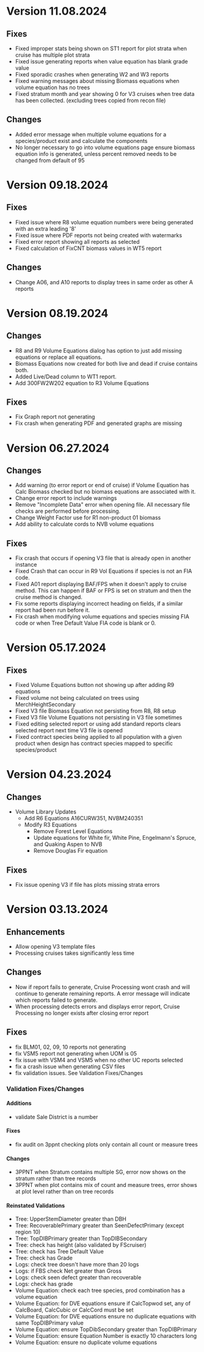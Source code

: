 # Version 11.08.2024

## Fixes
 - Fixed improper stats being shown on ST1 report for plot strata when cruise has multiple plot strata
 - Fixed issue generating reports when value equation has blank grade value
 - Fixed sporadic crashes when generating W2 and W3 reports
 - Fixed warning messages about missing Biomass equations when volume equation has no trees
 - Fixed stratum month and year showing 0 for V3 cruises when tree data has been collected. (excluding trees copied from recon file)
 
## Changes
 - Added error message when multiple volume equations for a species/product exist and calculate the components
 - No longer necessary to go into volume equations page ensure biomass equation info is generated, unless percent removed needs to be changed from default of 95




# Version 09.18.2024

## Fixes
 - Fixed issue where R8 volume equation numbers were being generated with an extra leading '8' 
 - Fixed issue where PDF reports not being created with watermarks
 - Fixed error report showing all reports as selected
 - Fixed calculation of FixCNT biomass values in WT5 report

## Changes
 - Change A06, and A10 reports to display trees in same order as other A reports

# Version 08.19.2024

## Changes
 - R8 and R9 Volume Equations dialog has option to just add missing equations or replace all equations. 
 - Biomass Equations now created for both live and dead if cruise contains both. 
 - Added Live/Dead column to WT1 report. 
 - Add 300FW2W202 equation to R3 Volume Equations

## Fixes
 - Fix Graph report not generating
 - Fix crash when generating PDF and generated graphs are missing

# Version 06.27.2024

## Changes
 - Add warning (to error report or end of cruise) if Volume Equation has Calc Biomass checked 
   but no biomass equations are associated with it.
 - Change error report to include warnings
 - Remove "Incomplete Data" error when opening file. All necessary file checks are performed before processing. 
 - Change Weight Factor use for R1 non-product 01 biomass
 - Add ability to calculate cords to NVB volume equations


## Fixes
 - Fix crash that occurs if opening V3 file that is already open in another instance
 - Fixed Crash that can occur in R9 Vol Equations if species is not an FIA code. 
 - Fixed A01 report displaying BAF/FPS when it doesn't apply to cruise method.
   This can happen if BAF or FPS is set on stratum and then the cruise method is changed. 
 - Fix some reports displaying incorrect heading on fields, if a similar report had been run before it. 
 - Fix crash when modifying volume equations and species missing FIA code or when Tree Default Value FIA code is blank or 0.
   

# Version 05.17.2024

## Fixes
   - Fixed Volume Equations button not showing up after adding R9 equations
   - Fixed volume not being calculated on trees using MerchHeightSecondary
   - Fixed V3 file Biomass Equation not persisting from R8, R8 setup 
   - Fixed V3 file Volume Equations not persisting in V3 file sometimes
   - Fixed editing selected report or using add standard reports clears selected report next time V3 file is opened
   - Fixed contract species being applied to all population with a given product when design has contract species mapped to specific species/product 



# Version 04.23.2024
## Changes
 - Volume Library Updates 
     - Add R6 Equations A16CURW351, NVBM240351
     - Modify R3 Equations 
       - Remove Forest Level Equations
       - Update equations for White fir, White Pine, Engelmann's Spruce, and Quaking Aspen to NVB
       - Remove Douglas Fir equation
## Fixes 
 - Fix issue opening V3 if file has plots missing strata errors


# Version 03.13.2024

## Enhancements
 - Allow opening V3 template files
 - Processing cruises takes significantly less time

## Changes
 - Now if report fails to generate, Cruise Processing wont crash and will continue to generate remaining reports. A error message will indicate which reports failed to generate. 
 - When processing detects errors and displays error report, Cruise Processing no longer exists after closing error report



## Fixes
 - fix BLM01, 02, 09, 10 reports not generating
 - fix VSM5 report not generating when UOM is 05
 - fix issue with VSM4 and VSM5 when no other UC reports selected
 - fix a crash issue when generating CSV files
 - fix validation issues. See Validation Fixes/Changes

### Validation Fixes/Changes
#### Additions 
 - validate Sale District is a number
#### Fixes
 - fix audit on 3ppnt checking plots only contain all count or measure trees
#### Changes
 - 3PPNT when Stratum contains multiple SG, error now shows on the stratum rather than tree records
 - 3PPNT when plot contains mix of count and measure trees, error shows at plot level rather than on tree records
#### Reinstated Validations
 - Tree: UpperStemDiameter greater than DBH
 - Tree: RecoverablePrimary greater than SeenDefectPrimary (except region 10)
 - Tree: TopDIBPrimary greater than TopDIBSecondary
 - Tree: check has height (also validated by FScruiser)
 - Tree: check has Tree Default Value
 - Tree: check has Grade
 - Logs: check tree doesn't have more than 20 logs
 - Logs: if FBS check Net greater than Gross
 - Logs: check seen defect greater than recoverable
 - Logs: check has grade
 - Volume Equation: check each tree species, prod combination has a volume equation
 - Volume Equation: for DVE equations ensure if CalcTopwod set, any of CalcBoard, CalcCubic or CalcCord must be set
 - Volume Equation: for DVE equations ensure no duplicate equations with same TopDIBPrimary value
 - Volume Equation: ensure TopDibSecondary greater than TopDIBPrimary
 - Volume Equation: ensure Equation Number is exactly 10 characters long
 - Volume Equation: ensure no duplicate volume equations
